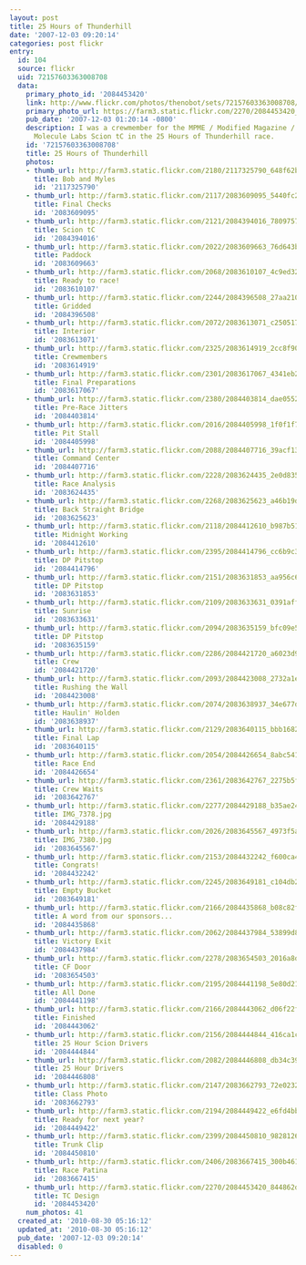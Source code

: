 ```yaml
---
layout: post
title: 25 Hours of Thunderhill
date: '2007-12-03 09:20:14'
categories: post flickr
entry:
  id: 104
  source: flickr
  uid: 72157603363008708
  data:
    primary_photo_id: '2084453420'
    link: http://www.flickr.com/photos/thenobot/sets/72157603363008708/
    primary_photo_url: https://farm3.static.flickr.com/2270/2084453420_844862d409_m.jpg
    pub_date: '2007-12-03 01:20:14 -0800'
    description: I was a crewmember for the MPME / Modified Magazine / TC Design /
      Molecule Labs Scion tC in the 25 Hours of Thunderhill race.
    id: '72157603363008708'
    title: 25 Hours of Thunderhill
    photos:
    - thumb_url: http://farm3.static.flickr.com/2180/2117325790_648f62b921_s.jpg
      title: Bob and Myles
      id: '2117325790'
    - thumb_url: http://farm3.static.flickr.com/2117/2083609095_5440fc28a1_s.jpg
      title: Final Checks
      id: '2083609095'
    - thumb_url: http://farm3.static.flickr.com/2121/2084394016_7809757c63_s.jpg
      title: Scion tC
      id: '2084394016'
    - thumb_url: http://farm3.static.flickr.com/2022/2083609663_76d643bb02_s.jpg
      title: Paddock
      id: '2083609663'
    - thumb_url: http://farm3.static.flickr.com/2068/2083610107_4c9ed32d11_s.jpg
      title: Ready to race!
      id: '2083610107'
    - thumb_url: http://farm3.static.flickr.com/2244/2084396508_27aa21086b_s.jpg
      title: Gridded
      id: '2084396508'
    - thumb_url: http://farm3.static.flickr.com/2072/2083613071_c250517081_s.jpg
      title: Interior
      id: '2083613071'
    - thumb_url: http://farm3.static.flickr.com/2325/2083614919_2cc8f90ac9_s.jpg
      title: Crewmembers
      id: '2083614919'
    - thumb_url: http://farm3.static.flickr.com/2301/2083617067_4341eb2655_s.jpg
      title: Final Preparations
      id: '2083617067'
    - thumb_url: http://farm3.static.flickr.com/2380/2084403814_dae0552f7c_s.jpg
      title: Pre-Race Jitters
      id: '2084403814'
    - thumb_url: http://farm3.static.flickr.com/2016/2084405998_1f0f1f71fe_s.jpg
      title: Pit Stall
      id: '2084405998'
    - thumb_url: http://farm3.static.flickr.com/2088/2084407716_39acf13b92_s.jpg
      title: Command Center
      id: '2084407716'
    - thumb_url: http://farm3.static.flickr.com/2228/2083624435_2e0d835fc9_s.jpg
      title: Race Analysis
      id: '2083624435'
    - thumb_url: http://farm3.static.flickr.com/2268/2083625623_a46b19da46_s.jpg
      title: Back Straight Bridge
      id: '2083625623'
    - thumb_url: http://farm3.static.flickr.com/2118/2084412610_b987b517b4_s.jpg
      title: Midnight Working
      id: '2084412610'
    - thumb_url: http://farm3.static.flickr.com/2395/2084414796_cc6b9c3568_s.jpg
      title: DP Pitstop
      id: '2084414796'
    - thumb_url: http://farm3.static.flickr.com/2151/2083631853_aa956c602f_s.jpg
      title: DP Pitstop
      id: '2083631853'
    - thumb_url: http://farm3.static.flickr.com/2109/2083633631_0391aff36b_s.jpg
      title: Sunrise
      id: '2083633631'
    - thumb_url: http://farm3.static.flickr.com/2094/2083635159_bfc09e5fb7_s.jpg
      title: DP Pitstop
      id: '2083635159'
    - thumb_url: http://farm3.static.flickr.com/2286/2084421720_a6023d9d48_s.jpg
      title: Crew
      id: '2084421720'
    - thumb_url: http://farm3.static.flickr.com/2093/2084423008_2732a1ef8a_s.jpg
      title: Rushing the Wall
      id: '2084423008'
    - thumb_url: http://farm3.static.flickr.com/2074/2083638937_34e677d8d1_s.jpg
      title: Haulin' Holden
      id: '2083638937'
    - thumb_url: http://farm3.static.flickr.com/2129/2083640115_bbb168208e_s.jpg
      title: Final Lap
      id: '2083640115'
    - thumb_url: http://farm3.static.flickr.com/2054/2084426654_8abc541c87_s.jpg
      title: Race End
      id: '2084426654'
    - thumb_url: http://farm3.static.flickr.com/2361/2083642767_2275b5fec6_s.jpg
      title: Crew Waits
      id: '2083642767'
    - thumb_url: http://farm3.static.flickr.com/2277/2084429188_b35ae248d8_s.jpg
      title: IMG_7378.jpg
      id: '2084429188'
    - thumb_url: http://farm3.static.flickr.com/2026/2083645567_4973f5ac2c_s.jpg
      title: IMG_7380.jpg
      id: '2083645567'
    - thumb_url: http://farm3.static.flickr.com/2153/2084432242_f600ca4289_s.jpg
      title: Congrats!
      id: '2084432242'
    - thumb_url: http://farm3.static.flickr.com/2245/2083649181_c104db279f_s.jpg
      title: Empty Bucket
      id: '2083649181'
    - thumb_url: http://farm3.static.flickr.com/2166/2084435868_b08c82f972_s.jpg
      title: A word from our sponsors...
      id: '2084435868'
    - thumb_url: http://farm3.static.flickr.com/2062/2084437984_53899d8092_s.jpg
      title: Victory Exit
      id: '2084437984'
    - thumb_url: http://farm3.static.flickr.com/2278/2083654503_2016a8d5b9_s.jpg
      title: CF Door
      id: '2083654503'
    - thumb_url: http://farm3.static.flickr.com/2195/2084441198_5e80d21d4f_s.jpg
      title: All Done
      id: '2084441198'
    - thumb_url: http://farm3.static.flickr.com/2166/2084443062_d06f22f164_s.jpg
      title: Finished
      id: '2084443062'
    - thumb_url: http://farm3.static.flickr.com/2156/2084444844_416ca1c192_s.jpg
      title: 25 Hour Scion Drivers
      id: '2084444844'
    - thumb_url: http://farm3.static.flickr.com/2082/2084446808_db34c3925d_s.jpg
      title: 25 Hour Drivers
      id: '2084446808'
    - thumb_url: http://farm3.static.flickr.com/2147/2083662793_72e02320be_s.jpg
      title: Class Photo
      id: '2083662793'
    - thumb_url: http://farm3.static.flickr.com/2194/2084449422_e6fd4bba9e_s.jpg
      title: Ready for next year?
      id: '2084449422'
    - thumb_url: http://farm3.static.flickr.com/2399/2084450810_98281265d6_s.jpg
      title: Trunk Clip
      id: '2084450810'
    - thumb_url: http://farm3.static.flickr.com/2406/2083667415_300b461ce7_s.jpg
      title: Race Patina
      id: '2083667415'
    - thumb_url: http://farm3.static.flickr.com/2270/2084453420_844862d409_s.jpg
      title: TC Design
      id: '2084453420'
    num_photos: 41
  created_at: '2010-08-30 05:16:12'
  updated_at: '2010-08-30 05:16:12'
  pub_date: '2007-12-03 09:20:14'
  disabled: 0
---
```

